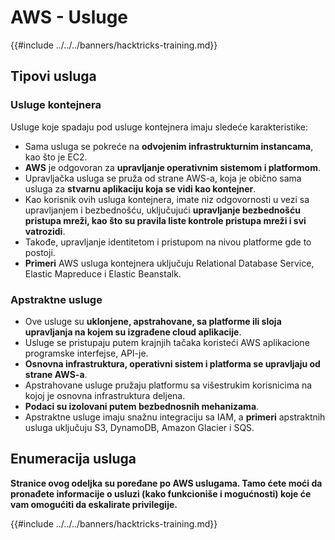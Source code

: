 # AWS - Usluge

{{#include ../../../banners/hacktricks-training.md}}

## Tipovi usluga

### Usluge kontejnera

Usluge koje spadaju pod usluge kontejnera imaju sledeće karakteristike:

- Sama usluga se pokreće na **odvojenim infrastrukturnim instancama**, kao što je EC2.
- **AWS** je odgovoran za **upravljanje operativnim sistemom i platformom**.
- Upravljačka usluga se pruža od strane AWS-a, koja je obično sama usluga za **stvarnu aplikaciju koja se vidi kao kontejner**.
- Kao korisnik ovih usluga kontejnera, imate niz odgovornosti u vezi sa upravljanjem i bezbednošću, uključujući **upravljanje bezbednošću pristupa mreži, kao što su pravila liste kontrole pristupa mreži i svi vatrozidi**.
- Takođe, upravljanje identitetom i pristupom na nivou platforme gde to postoji.
- **Primeri** AWS usluga kontejnera uključuju Relational Database Service, Elastic Mapreduce i Elastic Beanstalk.

### Apstraktne usluge

- Ove usluge su **uklonjene, apstrahovane, sa platforme ili sloja upravljanja na kojem su izgrađene cloud aplikacije**.
- Usluge se pristupaju putem krajnjih tačaka koristeći AWS aplikacione programske interfejse, API-je.
- **Osnovna infrastruktura, operativni sistem i platforma se upravljaju od strane AWS-a**.
- Apstrahovane usluge pružaju platformu sa višestrukim korisnicima na kojoj je osnovna infrastruktura deljena.
- **Podaci su izolovani putem bezbednosnih mehanizama**.
- Apstraktne usluge imaju snažnu integraciju sa IAM, a **primeri** apstraktnih usluga uključuju S3, DynamoDB, Amazon Glacier i SQS.

## Enumeracija usluga

**Stranice ovog odeljka su poređane po AWS uslugama. Tamo ćete moći da pronađete informacije o usluzi (kako funkcioniše i mogućnosti) koje će vam omogućiti da eskalirate privilegije.**

{{#include ../../../banners/hacktricks-training.md}}
